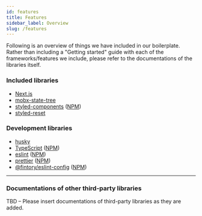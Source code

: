 ```yaml
---
id: features
title: Features
sidebar_label: Overview
slug: /features
---
```


Following is an overview of things we have included in our boilerplate. Rather than including a "Getting started" guide with each of the frameworks/features we include, please refer to the documentations of the libraries itself.

### Included libraries

- [Next.js](https://nextjs.org/)
- [mobx-state-tree](https://mobx-state-tree.js.org/intro/philosophy)
- [styled-components](https://styled-components.com/) ([NPM](https://www.npmjs.com/package/styled-components))
- [styled-reset](https://www.npmjs.com/package/styled-reset)

### Development libraries

- [husky](https://github.com/typicode/husky)
- [TypeScript](https://www.typescriptlang.org/) ([NPM](https://www.npmjs.com/package/typescript))
- [eslint](https://eslint.org/) ([NPM](https://www.npmjs.com/package/eslint))
- [prettier](https://prettier.io/) ([NPM](https://www.npmjs.com/package/prettier))
- [@fintory/eslint-config](https://github.com/fintory/eslint-config) ([NPM](https://www.npmjs.com/package/@fintory/eslint-config))

---

### Documentations of other third-party libraries

TBD – Please insert documentations of third-party libraries as they are added.